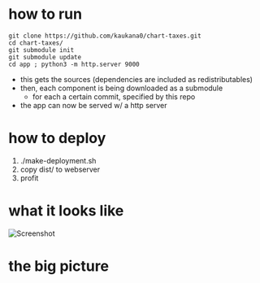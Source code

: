 # how to run

    git clone https://github.com/kaukana0/chart-taxes.git
    cd chart-taxes/
    git submodule init
    git submodule update
    cd app ; python3 -m http.server 9000

- this gets the sources (dependencies are included as redistributables)
- then, each component is being downloaded as a submodule 
    - for each a certain commit, specified by this repo
- the app can now be served w/ a http server

# how to deploy

1. ./make-deployment.sh
2. copy dist/ to webserver
3. profit

# what it looks like

![Screenshot](./app/img/screenshot.png)


# the big picture
